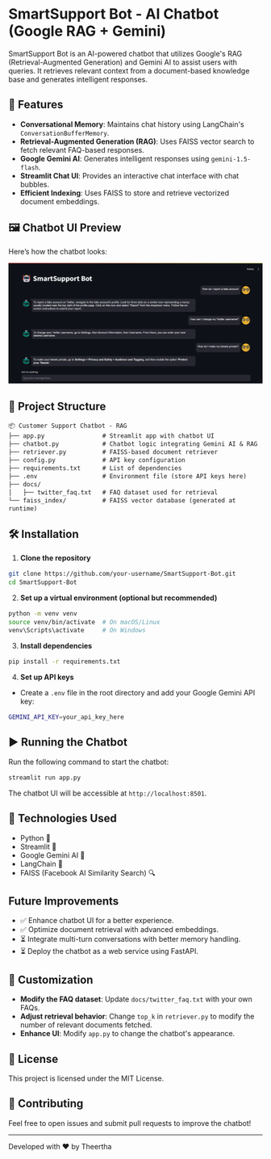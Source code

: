 # SmartSupport Bot - AI Chatbot (Google RAG + Gemini)

SmartSupport Bot is an AI-powered chatbot that utilizes Google's RAG (Retrieval-Augmented Generation) and Gemini AI to assist users with queries. It retrieves relevant context from a document-based knowledge base and generates intelligent responses.

## 🚀 Features
- **Conversational Memory**: Maintains chat history using LangChain's `ConversationBufferMemory`.
- **Retrieval-Augmented Generation (RAG)**: Uses FAISS vector search to fetch relevant FAQ-based responses.
- **Google Gemini AI**: Generates intelligent responses using `gemini-1.5-flash`.
- **Streamlit Chat UI**: Provides an interactive chat interface with chat bubbles.
- **Efficient Indexing**: Uses FAISS to store and retrieve vectorized document embeddings.

## 🖼️ Chatbot UI Preview
Here’s how the chatbot looks:

![Chatbot Screenshot](screenshotschatbot_ui.png)

## 📂 Project Structure
```
📦 Customer Support Chatbot - RAG
├── app.py                # Streamlit app with chatbot UI
├── chatbot.py            # Chatbot logic integrating Gemini AI & RAG
├── retriever.py          # FAISS-based document retriever
├── config.py             # API key configuration
├── requirements.txt      # List of dependencies
├── .env                  # Environment file (store API keys here)
├── docs/
│   ├── twitter_faq.txt   # FAQ dataset used for retrieval
└── faiss_index/          # FAISS vector database (generated at runtime)
```

## 🛠️ Installation
1. **Clone the repository**
```sh
git clone https://github.com/your-username/SmartSupport-Bot.git
cd SmartSupport-Bot
```

2. **Set up a virtual environment (optional but recommended)**
```sh
python -m venv venv
source venv/bin/activate  # On macOS/Linux
venv\Scripts\activate     # On Windows
```

3. **Install dependencies**
```sh
pip install -r requirements.txt
```

4. **Set up API keys**
- Create a `.env` file in the root directory and add your Google Gemini API key:
```sh
GEMINI_API_KEY=your_api_key_here
```

## ▶️ Running the Chatbot
Run the following command to start the chatbot:
```sh
streamlit run app.py
```

The chatbot UI will be accessible at `http://localhost:8501`.

## 📌 Technologies Used
- Python 🐍
- Streamlit 🎨
- Google Gemini AI 🤖
- LangChain 🔗
- FAISS (Facebook AI Similarity Search) 🔍

## Future Improvements
- ✅ Enhance chatbot UI for a better experience.
- ✅ Optimize document retrieval with advanced embeddings.
- ⏳ Integrate multi-turn conversations with better memory handling.
- ⏳ Deploy the chatbot as a web service using FastAPI.

## 🔧 Customization
- **Modify the FAQ dataset**: Update `docs/twitter_faq.txt` with your own FAQs.
- **Adjust retrieval behavior**: Change `top_k` in `retriever.py` to modify the number of relevant documents fetched.
- **Enhance UI**: Modify `app.py` to change the chatbot's appearance.

## 📜 License
This project is licensed under the MIT License.

## 🤝 Contributing
Feel free to open issues and submit pull requests to improve the chatbot!

---

Developed with ❤️ by Theertha 
